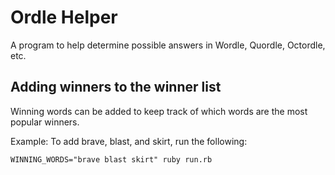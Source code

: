 # Ordle Helper

A program to help determine possible answers in Wordle, Quordle, Octordle, etc.

## Adding winners to the winner list

Winning words can be added to keep track of which words are the most popular winners.

Example: To add brave, blast, and skirt, run the following:

```shell
WINNING_WORDS="brave blast skirt" ruby run.rb
```
